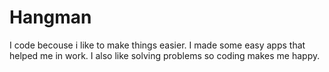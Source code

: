 # Hangman
I code becouse i like to make things easier. I made some easy apps that helped me in work.
I also like solving problems so coding makes me happy.
